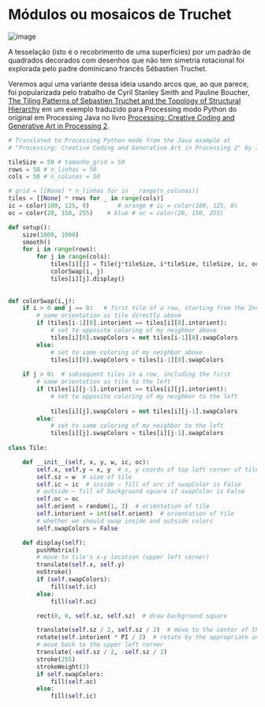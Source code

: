 # Módulos ou mosaicos de Truchet

![image](https://user-images.githubusercontent.com/3694604/119920020-f8a0cf80-bf41-11eb-9238-c30eac1efebd.png)

A tesselação (isto é o recobrimento de uma superfícies) por um padrão de quadrados decorados com desenhos que não tem simetria rotacional foi explorada pelo padre dominicano francês Sébastien Truchet. 

Veremos aqui uma variante dessa ideia usando arcos que, ao que parece, foi popularizada pelo trabalho de Cyril Stanley Smith and Pauline Boucher, [The Tiling Patterns of Sebastien Truchet and the Topology of Structural Hierarchy](https://www.jstor.org/stable/1578535?origin=crossref&seq=1#metadata_info_tab_contents) em um exemplo traduzido para Processing modo Python do original em Processing Java no livro [Processing: Creative Coding and Generative Art in Processing 2](https://rd.springer.com/book/10.1007/978-1-4302-4465-3).


```python
# Translated to Processing Python mode from the Java example at
# "Processing: Creative Coding and Generative Art in Processing 2" by Ira Greenberg, Dianna Xu, Deepak Kumar 

tileSize = 50 # tamanho_grid = 50
rows = 50 # n_linhas = 50
cols = 50 # n_colunas = 50

# grid = [[None] * n_linhas for in _ range(n_colunas)]
tiles = [[None] * rows for _ in range(cols)]
ic = color(100, 125, 0)        # orange # ic = color(100, 125, 0)
oc = color(20, 150, 255)    # blue # oc = color(20, 150, 255)

def setup(): 
    size(1000, 1000)
    smooth()
    for i in range(rows):
        for j in range(cols):
            tiles[i][j] = Tile(j*tileSize, i*tileSize, tileSize, ic, oc)
            colorSwap(i, j)
            tiles[i][j].display()
        
    
def colorSwap(i,j):
    if i > 0 and j == 0:   # first tile of a row, starting from the 2nd row
        # same orientation as tile directly above
        if (tiles[i-1][0].intorient == tiles[i][0].intorient):                    
            # set to opposite coloring of my neighbor above
            tiles[i][0].swapColors = not tiles[i-1][0].swapColors
        else:
            # set to same coloring of my neighbor above
            tiles[i][0].swapColors = tiles[i-1][0].swapColors
        
    if j > 0:  # subsequent tiles in a row, including the first
        # same orientation as tile to the left
        if (tiles[i][j-1].intorient == tiles[i][j].intorient):
            # set to opposite coloring of my neighbor to the left
            
            tiles[i][j].swapColors = not tiles[i][j-1].swapColors
        else:
            # set to same coloring of my neighbor to the left 
            tiles[i][j].swapColors = tiles[i][j-1].swapColors
            
class Tile:

    def __init__(self, x, y, w, ic, oc):
        self.x, self.y = x, y  # x, y coords of top left corner of tile
        self.sz = w  # size of tile
        self.ic = ic  # inside – fill of arc if swapColor is False
        # outside – fill of background square if swapColor is False
        self.oc = oc
        self.orient = random(1, 3)  # orientation of tile
        self.intorient = int(self.orient)  # orientation of tile
        # whether we should swap inside and outside colors
        self.swapColors = False

    def display(self):
        pushMatrix()
        # move to tile's x-y location (upper left corner)
        translate(self.x, self.y)
        noStroke()
        if (self.swapColors):
            fill(self.ic)
        else:
            fill(self.oc)

        rect(0, 0, self.sz, self.sz)  # draw background square

        translate(self.sz / 2, self.sz / 2)  # move to the center of the tile
        rotate(self.intorient * PI / 2)  # rotate by the appropriate angle
        # move back to the upper left corner
        translate(-self.sz / 2, -self.sz / 2)
        stroke(255)
        strokeWeight(3)
        if self.swapColors:
            fill(self.oc)
        else:
            fill(self.ic)
